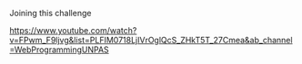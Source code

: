 Joining this challenge

https://www.youtube.com/watch?v=FPwm_F9ljvg&list=PLFIM0718LjIVrOglQcS_ZHkT5T_27Cmea&ab_channel=WebProgrammingUNPAS
